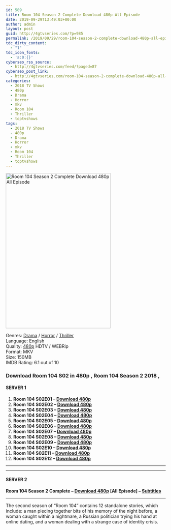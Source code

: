 ```yaml
---
id: 589
title: Room 104 Season 2 Complete Download 480p All Episode
date: 2019-09-29T13:49:03+00:00
author: admin
layout: post
guid: http://4gtvseries.com/?p=985
permalink: /2019/09/29/room-104-season-2-complete-download-480p-all-episode-2/
tdc_dirty_content:
  - "1"
tdc_icon_fonts:
  - 'a:0:{}'
cyberseo_rss_source:
  - http://4gtvseries.com/feed/?paged=87
cyberseo_post_link:
  - http://4gtvseries.com/room-104-season-2-complete-download-480p-all-episode/
categories:
  - 2018 TV Shows
  - 480p
  - Drama
  - Horror
  - mkv
  - Room 104
  - Thriller
  - toptvshows
tags:
  - 2018 TV Shows
  - 480p
  - Drama
  - Horror
  - mkv
  - Room 104
  - Thriller
  - toptvshows
---
```

<img loading="lazy" class="aligncenter" src="https://4.bp.blogspot.com/-kBnErWyKIKU/XZC1dZIIECI/AAAAAAAAAF0/w4C0S36_5DMSnQN9e7NU6w6BzqWbBtNrwCK4BGAYYCw/s1600/Room%2B104%2BSeason%2B2.jpg" alt="Room 104 Season 2 Complete Download 480p All Episode" width="330" height="488" />

Genres: <a href="http://4gtvseries.com/tag/drama/" data-wpel-link="internal">Drama</a>&nbsp;/&nbsp;<a href="http://4gtvseries.com/tag/horror/" data-wpel-link="internal">Horror</a> / <a href="http://4gtvseries.com/tag/thriller/" data-wpel-link="internal">Thriller</a>  
Language: English  
Quality:&nbsp;<a href="http://4gtvseries.com/tag/480p/" data-wpel-link="internal">480p</a> HDTV / WEBRip  
Format: MKV  
Size: 150MB  
IMDB Rating: 6.1 out of 10

### **Download Room 104 S02 in 480p , Room 104 Season 2 2018 ,&nbsp;**

#### <span><strong>SERVER 1</strong></span>

  1. **Room 104 S02E01 – <a href="http://slink.dl480p.xyz/HBqoU68" data-wpel-link="external" target="_blank" rel="nofollow external noopener noreferrer" class="wpel-icon-left"><i class="wpel-icon fa fa-download" aria-hidden="true"></i>Download 480p</a>**
  2. **Room 104 S02E02 – <a href="http://slink.dl480p.xyz/O9wd" data-wpel-link="external" target="_blank" rel="nofollow external noopener noreferrer" class="wpel-icon-left"><i class="wpel-icon fa fa-download" aria-hidden="true"></i>Download 480p</a>**
  3. **Room 104 S02E03 – <a href="http://slink.dl480p.xyz/ASCmSCP" data-wpel-link="external" target="_blank" rel="nofollow external noopener noreferrer" class="wpel-icon-left"><i class="wpel-icon fa fa-download" aria-hidden="true"></i>Download 480p</a>**
  4. **Room 104 S02E04 – <a href="http://slink.dl480p.xyz/MlHFnk" data-wpel-link="external" target="_blank" rel="nofollow external noopener noreferrer" class="wpel-icon-left"><i class="wpel-icon fa fa-download" aria-hidden="true"></i>Download 480p</a>**
  5. **Room 104 S02E05 – <a href="http://slink.dl480p.xyz/z8aZ5w" data-wpel-link="external" target="_blank" rel="nofollow external noopener noreferrer" class="wpel-icon-left"><i class="wpel-icon fa fa-download" aria-hidden="true"></i>Download 480p</a>**
  6. **Room 104 S02E06 – <a href="http://slink.dl480p.xyz/XxdlV" data-wpel-link="external" target="_blank" rel="nofollow external noopener noreferrer" class="wpel-icon-left"><i class="wpel-icon fa fa-download" aria-hidden="true"></i>Download 480p</a>**
  7. **Room 104 S02E07 – <a href="http://slink.dl480p.xyz/k8py1Iwx" data-wpel-link="external" target="_blank" rel="nofollow external noopener noreferrer" class="wpel-icon-left"><i class="wpel-icon fa fa-download" aria-hidden="true"></i>Download 480p</a>**
  8. **Room 104 S02E08 – <a href="http://slink.dl480p.xyz/cd6qkkA" data-wpel-link="external" target="_blank" rel="nofollow external noopener noreferrer" class="wpel-icon-left"><i class="wpel-icon fa fa-download" aria-hidden="true"></i>Download 480p</a>**
  9. **Room 104 S02E09 – <a href="http://slink.dl480p.xyz/VI84Q" data-wpel-link="external" target="_blank" rel="nofollow external noopener noreferrer" class="wpel-icon-left"><i class="wpel-icon fa fa-download" aria-hidden="true"></i>Download 480p</a>**
 10. **Room 104 S02E10 – <a href="http://slink.dl480p.xyz/Qi5io" data-wpel-link="external" target="_blank" rel="nofollow external noopener noreferrer" class="wpel-icon-left"><i class="wpel-icon fa fa-download" aria-hidden="true"></i>Download 480p</a>**
 11. **Room 104 S02E11 – <a href="http://slink.dl480p.xyz/hZZIj" data-wpel-link="external" target="_blank" rel="nofollow external noopener noreferrer" class="wpel-icon-left"><i class="wpel-icon fa fa-download" aria-hidden="true"></i>Download 480p</a>**
 12. **Room 104 S02E12 – <a href="http://slink.dl480p.xyz/2qgQz" data-wpel-link="external" target="_blank" rel="nofollow external noopener noreferrer" class="wpel-icon-left"><i class="wpel-icon fa fa-download" aria-hidden="true"></i>Download 480p</a>**

* * *

* * *

#### <span><strong>SERVER 2</strong></span>

**Room 104 Season 2 Complete – <a href="http://dl480p.xyz/776/" data-wpel-link="external" target="_blank" rel="nofollow external noopener noreferrer" class="wpel-icon-left"><i class="wpel-icon fa fa-download" aria-hidden="true"></i>Download 480p</a> [All Episode] – <a href="https://subscene.com/subtitles/room-104-second-season" data-wpel-link="external" target="_blank" rel="nofollow external noopener noreferrer" class="wpel-icon-left"><i class="wpel-icon fa fa-download" aria-hidden="true"></i>Subtitles</a>**

* * *

The second season of “Room 104” contains 12 standalone stories, which include: a man piecing together bits of his memory of the night before, a woman caught within a nightmare, a Russian politician trying his hand at online dating, and a woman dealing with a strange case of identity crisis.

<div align="center">
</div>